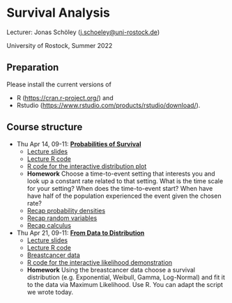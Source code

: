 # Survival Analysis

Lecturer: Jonas Schöley (j.schoeley@uni-rostock.de)

University of Rostock, Summer 2022

## Preparation

Please install the current versions of

- R (https://cran.r-project.org/) and
- Rstudio (https://www.rstudio.com/products/rstudio/download/).

## Course structure

- Thu Apr 14, 09-11: [**Probabilities of Survival**](https://github.com/jschoeley/survival_analysis-ur-ss22/tree/main/01-probabilities_of_survival)
  - [Lecture slides](https://github.com/jschoeley/survival_analysis-ur-ss22/blob/main/01-probabilities_of_survival/doc/01-probabilities_of_survival.pdf)
  - [Lecture R code](https://github.com/jschoeley/survival_analysis-ur-ss22/tree/main/01-probabilities_of_survival/src/labwork.R)
  - [R code for the interactive distribution plot](https://github.com/jschoeley/survival_analysis-ur-ss22/tree/main/01-probabilities_of_survival/src/interactive_exponential_distribution.R)
  - **Homework** Choose a time-to-event setting that interests you and look up a constant rate related to that setting. What is the time scale for your setting? When does the time-to-event start? When have have half of the population experienced the event given the chosen rate?
  - [Recap probability densities](https://youtu.be/hDjcxi9p0ak)
  - [Recap random variables](https://youtu.be/3v9w79NhsfI)
  - [Recap calculus](https://youtu.be/WUvTyaaNkzM)
- Thu Apr 21, 09-11:  [**From Data to Distribution**](https://github.com/jschoeley/survival_analysis-ur-ss22/tree/main/02-from_data_to_distribution)
  - [Lecture slides](https://github.com/jschoeley/survival_analysis-ur-ss22/blob/main/02-from_data_to_distribution/doc/02-from_data_to_distribution.pdf)
  - [Lecture R code](https://github.com/jschoeley/survival_analysis-ur-ss22/tree/main/02-from_data_to_distribution/src/labwork.R)
  - [Breastcancer data](https://github.com/jschoeley/survival_analysis-ur-ss22/tree/main/02-from_data_to_distribution/dat/breastcancer.csv)
  - [R code for the interactive likelihood demonstration](https://github.com/jschoeley/survival_analysis-ur-ss22/tree/main/02-from_data_to_distribution/src/interactive_likelihood_demonstration.R)
  - **Homework** Using the breastcancer data choose a survival distribution (e.g. Exponential, Weibull, Gamma, Log-Normal) and fit it to the data via Maximum Likelihood. Use R. You can adapt the script we wrote today.